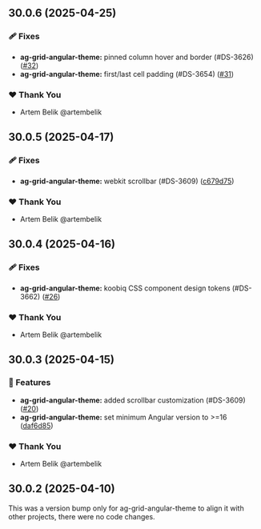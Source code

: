 ## 30.0.6 (2025-04-25)

### 🩹 Fixes

- **ag-grid-angular-theme:** pinned column hover and border (#DS-3626) ([#32](https://github.com/koobiq/data-grid/pull/32))
- **ag-grid-angular-theme:** first/last cell padding (#DS-3654) ([#31](https://github.com/koobiq/data-grid/pull/31))

### ❤️ Thank You

- Artem Belik @artembelik

## 30.0.5 (2025-04-17)

### 🩹 Fixes

- **ag-grid-angular-theme:** webkit scrollbar (#DS-3609) ([c679d75](https://github.com/koobiq/data-grid/commit/c679d75))

### ❤️ Thank You

- Artem Belik @artembelik

## 30.0.4 (2025-04-16)

### 🩹 Fixes

- **ag-grid-angular-theme:** koobiq CSS component design tokens (#DS-3662) ([#26](https://github.com/koobiq/data-grid/pull/26))

### ❤️ Thank You

- Artem Belik @artembelik

## 30.0.3 (2025-04-15)

### 🚀 Features

- **ag-grid-angular-theme:** added scrollbar customization (#DS-3609) ([#20](https://github.com/koobiq/data-grid/pull/20))
- **ag-grid-angular-theme:** set minimum Angular version to >=16 ([daf6d85](https://github.com/koobiq/data-grid/commit/daf6d85))

### ❤️ Thank You

- Artem Belik @artembelik

## 30.0.2 (2025-04-10)

This was a version bump only for ag-grid-angular-theme to align it with other projects, there were no code changes.
